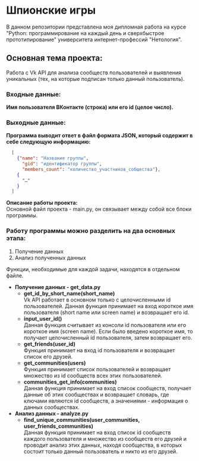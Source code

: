 # Шпионские игры

В данном репозитории представлена моя дипломная работа на курсе "Python: программирование на каждый день и сверхбыстрое прототипирование" университета интернет-профессий "Нетология". 

<h2> Основная тема проекта: </h2> Работа с Vk API для анализа сообществ пользователей и выявления уникальных (тех, на которые подписан только данный пользователь).

<h3> Входные данные: </h3> <b> Имя пользователя ВКонтакте (строка) или его id (целое число). </b>
<h3> Выходные данные: </h3> <b> Программа выводит ответ в файл формата JSON, который содержит в себе следующую информацию: </b>

```json
  [
    {"name": "Название группы",  
      "gid": "идентификатор группы", 
      "members_count": "количество_участников_собщества"},
    {
      "…" 
    }
  ]
 ```
  
 </h3> <b> Описание работы проекта: </b> </h3>
<br> Основной файл проекта - main.py, он связывает между собой все блоки программы. </br>
<h3> <b> Работу программы можно разделить на два основных этапа: </b> </h3> 
<ol>
  <li> Получение данных </li>
  <li> Анализ полученных данных </li>
</ol>

Функции, необходимые для каждой задачи, находятся в отдельном файле. 
<ul>
  <li> <b> Получение данных - get_data.py </b>
    <ul>
      <li> <b> get_id_by_short_name(short_name) </b> </br> Vk API работает в основном только с целочисленными id пользователей. Данная              функция принимает на вход короткое имя пользователя (short name или screen name) и возвращает его id.</li>
      <li> <b> input_user_id() </b> </br> Данная функция считывает из консоли id пользователя или его короткое имя (screen name). Если              было введено короткое имя, то получает целочисленный id пользователя, затем возвращает его. </li>
      <li> <b> get_friends(user_id) </b> </br> Функция принимает на вход id пользователя и возвращает список его друзей. </li>
      <li> <b> get_communities(users) </b> </br> Функция принимает список пользователей и возвращает множество из id сообществ всех этих            пользователей. </li>
      <li> <b> communities_get_info(communities) </b> </br> Данная функция принимает на вход список сообществ, получает данные об этих             сообществах и возвращает словарь, где ключами являются id сообществ, а значениями - информация о данных сообществах. </li>
    </ul>
  </li>
  <li> <b> Анализ данных - analyze.py </b>
      <ul>
        <li> <b> find_unique_communities(user_communities, user_friends_communities) </b> </br> Данная функция принимает на вход список              id сообществ каждого пользователя и множество из сообществ его друзей и проводит анализ этих данных, находя сообщества, в                которых состоит только данный пользователь и никто из его друзей.
        </li>
      </ul>
  </ul>
</ul>
